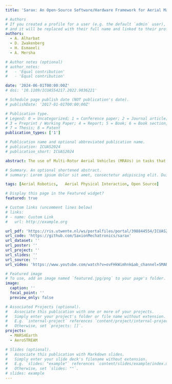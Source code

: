 ```yaml
---
title: 'Sarax: An Open-Source Software/Hardware Framework for Aerial Manipulators'

# Authors
# If you created a profile for a user (e.g. the default `admin` user), write the username (folder name) here
# and it will be replaced with their full name and linked to their profile.
authors:
  - A. Alharbat
  - D. Zwakenberg 
  - H. Esmaeeli 
  - A. Mersha

# Author notes (optional)
# author_notes:
#   - 'Equal contribution'
#   - 'Equal contribution'

date: '2024-06-01T00:00:00Z'
# doi: '10.1109/ICUAS54217.2022.9836221'

# Schedule page publish date (NOT publication's date).
# publishDate: '2017-01-01T00:00:00Z'

# Publication type.
# Legend: 0 = Uncategorized; 1 = Conference paper; 2 = Journal article;
# 3 = Preprint / Working Paper; 4 = Report; 5 = Book; 6 = Book section;
# 7 = Thesis; 8 = Patent
publication_types: ['1']

# Publication name and optional abbreviated publication name.
# publication: ICUAS2024
# publication_short: ICUAS2024

abstract: The use of Multi-Rotor Aerial Vehicles (MRAVs) in tasks that require physical interaction has been an active research field in the last decade which resulted in an increasing interest in Aerial Manipulators (AMs). This raises many challenges in the modeling, control, perception, and planning of these robots. However, designing and realizing an AM testbed is a complicated multi-disciplinary task, and there is a lack of standardization in the relatively new field of AMs. For this purpose, we introduce Sarax, an open-source hardware and software framework tailored for AMs research and innovation. The software of Sarax is built on top of open-source projects such as the Robot Operating System (ROS) and PX4 Autopilot, while the hardware is designed to be customizable, modular, and easily scalable through parameterized models. We verified and validated the proposed framework through indoor and outdoor experiments. We aim to open the door to accelerate AMs research and innovation, allow researchers and developers to focus on their core contributions, and take AMs technology to a higher readiness level.

# Summary. An optional shortened abstract.
# summary: Lorem ipsum dolor sit amet, consectetur adipiscing elit. Duis posuere tellus ac convallis placerat. Proin tincidunt magna sed ex sollicitudin condimentum.

tags: [Aerial Robotics,   Aerial Physical Interaction, Open Source]

# Display this page in the Featured widget?
featured: true

# Custom links (uncomment lines below)
# links:
# - name: Custom Link
#   url: http://example.org

url_pdf: 'https://ris.utwente.nl/ws/portalfiles/portal/398844554/ICUAS2024_Sarax.pdf'
url_code: 'https://github.com/SaxionMechatronics/sarax'
url_dataset: ''
url_poster: ''
url_project: ''
url_slides: ''
url_source: ''
url_video: 'https://www.youtube.com/watch?v=ovFHkWimhnk&ab_channel=SMARTResearchGroup-SaxionUAS'

# Featured image
# To use, add an image named `featured.jpg/png` to your page's folder.
image:
  caption: ''
  focal_point: ''
  preview_only: false

# Associated Projects (optional).
#   Associate this publication with one or more of your projects.
#   Simply enter your project's folder or file name without extension.
#   E.g. `internal-project` references `content/project/internal-project/index.md`.
#   Otherwise, set `projects: []`.
projects:
  - MARS4Earth
  - AeroSTREAM

# Slides (optional).
#   Associate this publication with Markdown slides.
#   Simply enter your slide deck's filename without extension.
#   E.g. `slides: "example"` references `content/slides/example/index.md`.
#   Otherwise, set `slides: ""`.
# slides: example
---
```


<!-- {{% callout note %}}
Click the _Cite_ button above to demo the feature to enable visitors to import publication metadata into their reference management software.
{{% /callout %}}

{{% callout note %}}
Create your slides in Markdown - click the _Slides_ button to check out the example.
{{% /callout %}}

Supplementary notes can be added here, including [code, math, and images](https://wowchemy.com/docs/writing-markdown-latex/). -->
